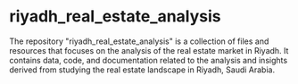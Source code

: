 # riyadh_real_estate_analysis
The repository "riyadh_real_estate_analysis" is a collection of files and resources that focuses on the analysis of the real estate market in Riyadh. It contains data, code, and documentation related to the analysis and insights derived from studying the real estate landscape in Riyadh, Saudi Arabia.
